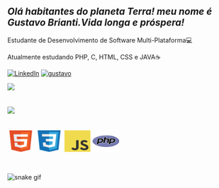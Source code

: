 <h2><strong><em>Olá habitantes do planeta Terra! meu nome é Gustavo Brianti.Vida longa e próspera!</em></strong></h2>

Estudante de Desenvolvimento de Software Multi-Plataforma💻

Atualmente estudando PHP, C, HTML, CSS e JAVA☕



  [![LinkedIn](https://img.shields.io/badge/LinkedIn-%232C86C6.svg?&style=for-the-badge&logo=LinkedIn&logoColor=white)](https://www.linkedin.com/in/gustavobrianti/)
  <a href="mailto:gustavobrianti13@gmail.com">
    <img alt="gustavo" src="https://img.shields.io/static/v1?label&message=GMAIL&color=whitesmoke&style=for-the-badge&logo=gmail" height="28px" />
</a>



 


<div>
  <img  height="200em" src="https://github-readme-stats.vercel.app/api?username=ogustavobrianti&show_icons=true&theme=dracula"/>
<br>
  <br>
  
  <br>
  <img  height="200em" src="https://github-readme-stats.vercel.app/api/top-langs/?username=ogustavobrianti&layout=compact&langs_count=16&theme=dracula"/>
  
</div>
<br>


<div style="display: inline_block"><br>
  <img align="center" alt="ogustavobrianti-HTML" height="50" width="60" src="https://raw.githubusercontent.com/devicons/devicon/master/icons/html5/html5-original.svg">
  <img align="center" alt="ogustavobrianti-CSS" height="50" width="60" src="https://raw.githubusercontent.com/devicons/devicon/master/icons/css3/css3-original.svg">
  <img align="center" alt="ogustavobrianti-JAVASCRIPT" height="50" width="60" src="https://raw.githubusercontent.com/devicons/devicon/master/icons/javascript/javascript-original.svg">
   <img align="center" alt="ogustavobrianti-PHP" height="50" width="60" src="https://raw.githubusercontent.com/devicons/devicon/master/icons/php/php-original.svg">
</div><br><br>

![snake gif](https://github.com/ogustavobrianti/ogustavobrianti/blob/output/github-contribution-grid-snake.svg)

